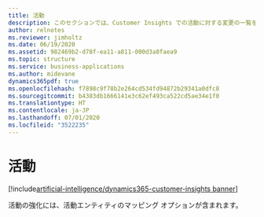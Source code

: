```yaml
---
title: 活動
description: このセクションでは、Customer Insights での活動に対する変更の一覧を示します。
author: relnotes
ms.reviewer: jimholtz
ms.date: 06/19/2020
ms.assetid: 982469b2-d78f-ea11-a811-000d3a8faea9
ms.topic: structure
ms.service: business-applications
ms.author: midevane
dynamics365pdf: true
ms.openlocfilehash: f7898c9f78b2e264cd534fd94872b29341a0dfc8
ms.sourcegitcommit: b4383db1666141e3c62ef493ca522cd5ae34e1f0
ms.translationtype: HT
ms.contentlocale: ja-JP
ms.lasthandoff: 07/01/2020
ms.locfileid: "3522235"
---
```

# <a name="activities"></a>活動

[!include[artificial-intelligence/dynamics365-customer-insights banner](../includes/artificial-intelligence/dynamics365-customer-insights.md)]

<!--structure start-->
活動の強化には、活動エンティティのマッピング オプションが含まれます。
<!--structure end-->



